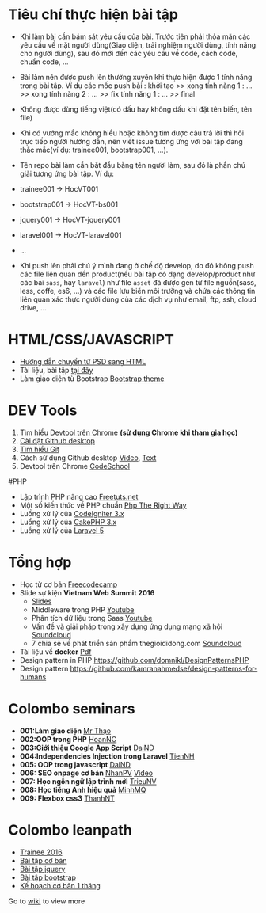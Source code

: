 # Tiêu chí thực hiện bài tập

- Khi làm bài cần bám sát yêu cầu của bài. Trước tiên phải thỏa mãn các yêu cầu về mặt người dùng(Giao diện, trải nghiệm người dùng, tính năng cho người dùng), sau đó mới đến các yêu cầu về code, cách code, chuẩn code, ...
- Bài làm nên được push lên thường xuyên khi thực hiện được 1 tính năng trong bài tập. Ví dụ các mốc push bài : khởi tạo >> xong tính năng 1 : ... >> xong tính năng 2 : ... >> fix tính năng 1 : ... >> final
- Không được dùng tiếng việt(có dấu hay không dấu khi đặt tên biến, tên file)
- Khi có vướng mắc không hiểu hoặc không tìm được câu trả lời thì hỏi trực tiếp người hướng dẫn, nên viết issue tương ứng với bài tập đang thắc mắc(ví dụ:  trainee001, bootstrap001, ...).
- Tên repo bài làm cần bắt đầu bằng tên người làm, sau đó là phần chú giải tương ứng bài tập. Ví dụ:

 - trainee001 -> HocVT001
 - bootstrap001 -> HocVT-bs001
 - jquery001 -> HocVT-jquery001
 - laravel001 -> HocVT-laravel001
 - ...
 
- Khi push lên phải chú ý mình đang ở chế độ develop, do đó không push các file liên quan đến product(nếu bài tập có dạng develop/product như các bài `sass`, hay `laravel`) như file `asset` đã được gen từ file nguồn(sass, less, coffe, es6, ...) và các file lưu biến môi trường và chứa các thông tin liên quan xác thực người dùng của các dịch vụ như email, ftp, ssh, cloud drive, ...

# HTML/CSS/JAVASCRIPT

+ [Hướng dẫn chuyển từ PSD sang HTML](https://www.izwebz.com/search/?q=PSD+sang+HTML&cx=014821440840817908112%3Atm2aqsqxgka&cof=FORID%3A10&ie=UTF-8&filter=0&siteurl=)
+ Tài liệu, bài tập [tại đây](https://github.com/colombo-trainee/help/tree/master/Web%20Frontend)
+ Làm giao diện từ Bootstrap [Bootstrap theme](https://github.com/colombo-trainee/help/blob/master/articles/customize_bootstrap.md)

# DEV Tools

1. Tìm hiểu [Devtool trên Chrome](https://www.codeschool.com/courses/discover-devtools) **(sử dụng Chrome khi tham gia học)**
2. [Cài đặt Github desktop](https://desktop.github.com)
3. [Tìm hiểu Git](https://git-scm.com/book/vi/v1/Bắt-Đầu-Cơ-Bản-về-Git)
4. Cách sử dụng Github desktop [Video](https://www.youtube.com/watch?v=bdqnubR3P1Y), [Text](http://o7planning.org/web/fe/default/vi/document/70398/huong-dan-su-dung-github-voi-github-desktop)
5. Devtool trên Chrome [CodeSchool](https://www.codeschool.com/courses/discover-devtools)

#PHP

+ Lập trình PHP nâng cao [Freetuts.net](http://freetuts.net/hoc-php/hoc-lap-trinh-php-nang-cao)
+ Một số kiến thức về PHP chuẩn [Php The Right Way](http://www.phptherightway.com)
+ Luồng xử lý của [CodeIgniter 3.x](http://www.codeigniter.com/user_guide/overview/appflow.html#application-flow-chart)
+ Luồng xử lý của [CakePHP 3.x](http://book.cakephp.org/3.0/en/intro.html#cakephp-request-cycle)
+ Luồng xử lý của [Laravel 5](http://laravel-recipes.com/recipes/52/understanding-the-request-lifecycle)

# Tổng hợp

+ Học từ cơ bản [Freecodecamp](http://www.freecodecamp.com)
+ Slide sự kiện **Vietnam Web Summit 2016** 
  + [Slides](vws2016)
  + Middleware trong PHP [Youtube](https://www.youtube.com/watch?v=nQ4sIqoEiOI)
  + Phân tích dữ liệu trong Saas [Youtube](https://www.youtube.com/watch?v=RH2km1WrVw4)
  + Vấn đề và giải pháp trong xây dựng ứng dụng mạng xã hội [Soundcloud](https://soundcloud.com/vu-thai-hoc/van-de-va-giai-phap-xay-dung-mang-xa-hoi-co-kha-nang-mo-rong)
  + 7 chia sẻ về phát triển sản phẩm thegioididong.com [Soundcloud](https://soundcloud.com/vu-thai-hoc/7-chia-se-ve-phat-trien-san-pham-the-gioi-di-dong)
+ Tài liệu về **docker** [Pdf](docker)
+ Design pattern in PHP https://github.com/domnikl/DesignPatternsPHP
+ Design pattern https://github.com/kamranahmedse/design-patterns-for-humans
# Colombo seminars

+ **001:Làm giao diện** [Mr Thạo](seminars/001-lam-giao-dien.md)
+ **002:OOP trong PHP** [HoanNC](seminars/002-OOP-trong-PHP.md)
+ **003:Giới thiệu Google App Script** [DaiND](seminars/003-daind_google_app_script.md)
+ **004:Independencies Injection trong Laravel** [TienNH](seminars/004-tiennh_dependencies_injection.md)
+ **005: OOP trong javascript** [DaiND](seminars/005-oop-javascript.md)
+ **006: SEO onpage cơ bản** [NhanPV](seminars/006-SEO-Onpage-co-ban.pptx) [Video](https://www.youtube.com/watch?v=xrOfuFq8RzM)
+ **007: Học ngôn ngữ lập trình mới** [TrieuNV](seminars/007-new-program-languge.pptx)
+ **008: Học tiếng Anh hiệu quả** [MinhMQ](seminars/008-English.pdf)
+ **009: Flexbox css3** [ThanhNT](seminars/009-flexbox-css3.ppt)

# Colombo leanpath

+ [Trainee 2016](training-2016.md)
+ [Bài tập cơ bản](https://github.com/colombo-trainee?q=trainee)
+ [Bài tập jquery](https://github.com/colombo-trainee?q=jquery)
+ [Bài tập bootstrap](https://github.com/colombo-trainee?q=bootstrap)
+ [Kế hoạch cơ bản 1 tháng](https://github.com/colombo-trainee/help/blob/master/1m%20schedule.md)

Go to [wiki](https://github.com/colombo-trainee/help/wiki) to view more
